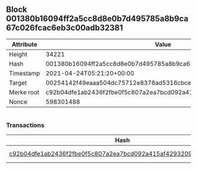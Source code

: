 ## Block 001380b16094ff2a5cc8d8e0b7d495785a8b9ca67c026fcac6eb3c00adb32381

Attribute | Value
--- | ---
Height | 34221
Hash | 001380b16094ff2a5cc8d8e0b7d495785a8b9ca67c026fcac6eb3c00adb32381
Timestamp | 2021-04-24T05:21:20+00:00
Target | 00254142f49eaaa504dc75712e8378ad5316cbcead634704b3734b6271167cc4
Merke root | c92b04dfe1ab2436f2fbe0f5c807a2ea7bcd092a415af42932091bc37a4a9e98
Nonce | 598301488

```

```

### Transactions

Hash | Amount
--- | ---
[c92b04dfe1ab2436f2fbe0f5c807a2ea7bcd092a415af42932091bc37a4a9e98](c92b04dfe1ab2436f2fbe0f5c807a2ea7bcd092a415af42932091bc37a4a9e98.md) | 10.00000000 SKEPTI 
